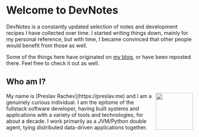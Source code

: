 # Welcome to DevNotes

DevNotes is a constantly updated selection of notes and development recipes I have collected over time. I started writing things down, mainly for my personal reference, but with time, I became convinced that other people would benefit from those as well.

Some of the things here have originated on [my blog](https://preslav.me), or have been reposted there. Feel free to check it out as well.

## Who am I?
<img style="float: right; width: 100px" src="https://preslav.me/images/avatar.jpg">
My name is [Preslav Rachev](https://preslav.me) and I am a genuinely curious individual. I am the epitome of the fullstack software developer, having built systems and applications with a variety of tools and technologies, for about a decade. I work primarily as a JVM/Python double agent, tying distributed data-driven applications together.
